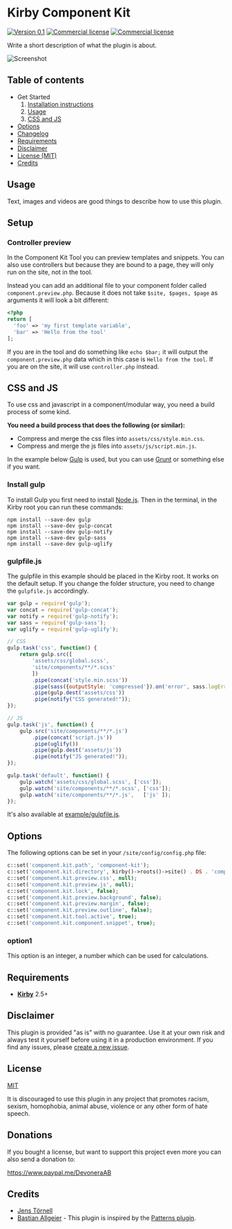# Kirby Component Kit

[![Version 0.1](https://img.shields.io/badge/version-0.1-blue.svg)](https://github.com/jenstornell/field-engineer/blob/master/docs/changelog.md) [![Commercial license](https://img.shields.io/badge/license-commercial-red.svg)](https://github.com/jenstornell/field-engineer/blob/master/docs/license.md) [![Commercial license](https://img.shields.io/badge/price-€15-yellow.svg)](https://github.com/jenstornell/field-engineer/blob/master/docs/license.md)

Write a short description of what the plugin is about.

![Screenshot](https://placehold.it/888x150?text=Screenshot)

## Table of contents

- Get Started
  1. [Installation instructions](docs/install.md)
  1. [Usage](#usage)
  1. [CSS and JS](#css-and-js)
- [Options](#options)
- [Changelog](docs/changelog.md)
- [Requirements](#requirements)
- [Disclaimer](#requirements)
- [License (MIT)](#requirements)
- [Credits](#requirements)

## Usage

Text, images and videos are good things to describe how to use this plugin.

## Setup

### Controller preview

In the Component Kit Tool you can preview templates and snippets. You can also use controllers but because they are bound to a page, they will only run on the site, not in the tool.

Instead you can add an additional file to your component folder called `component.preview.php`. Because it does not take `$site, $pages, $page` as arguments it will look a bit different:

```php
<?php
return [
  'foo' => 'my first template variable',
  'bar' => 'Hello from the tool'
];
```

If you are in the tool and do something like `echo $bar;` it will output the `component.preview.php` data which in this case is `Hello from the tool`. If you are on the site, it will use `controller.php` instead.

## CSS and JS

To use css and javascript in a component/modular way, you need a build process of some kind.

**You need a build process that does the following (or similar):**

- Compress and merge the css files into `assets/css/style.min.css`.
- Compress and merge the js files into `assets/js/script.min.js`.

In the example below [Gulp](https://gulpjs.com/) is used, but you can use [Grunt](https://gruntjs.com/) or something else if you want.

### Install gulp

To install Gulp you first need to install [Node.js](https://nodejs.org/en/). Then in the terminal, in the Kirby root you can run these commands:

```text
npm install --save-dev gulp
npm install --save-dev gulp-concat
npm install --save-dev gulp-notify
npm install --save-dev gulp-sass
npm install --save-dev gulp-uglify
```

### gulpfile.js

The gulpfile in this example should be placed in the Kirby root. It works on the default setup. If you change the folder structure, you need to change the `gulpfile.js` accordingly.

```js
var gulp = require('gulp');
var concat = require('gulp-concat');
var notify = require('gulp-notify');
var sass = require('gulp-sass');
var uglify = require('gulp-uglify');

// CSS
gulp.task('css', function() {
    return gulp.src([
        'assets/css/global.scss',
        'site/components/**/*.scss'
        ])
        .pipe(concat('style.min.scss'))
        .pipe(sass({outputStyle: 'compressed'}).on('error', sass.logError))
        .pipe(gulp.dest('assets/css'))
        .pipe(notify("CSS generated!"));
});

// JS
gulp.task('js', function() {
    gulp.src('site/components/**/*.js')
        .pipe(concat('script.js'))
        .pipe(uglify())
        .pipe(gulp.dest('assets/js'))
        .pipe(notify("JS generated!"));
});

gulp.task('default', function() {
    gulp.watch('assets/css/global.scss', ['css']);
    gulp.watch('site/components/**/*.scss', ['css']);
    gulp.watch('site/components/**/*.js',   ['js' ]);
});
```

It's also available at [example/gulpfile.js](example/gulpfile.js).

## Options

The following options can be set in your `/site/config/config.php` file:

```php
c::set('component.kit.path', 'component-kit');
c::set('component.kit.directory', kirby()->roots()->site() . DS . 'components');
c::set('component.kit.preview.css', null);
c::set('component.kit.preview.js', null);
c::set('component.kit.lock', false);
c::set('component.kit.preview.background', false);
c::set('component.kit.preview.margin', false);
c::set('component.kit.preview.outline', false);
c::set('component.kit.tool.active', true);
c::set('component.kit.component.snippet', true);
```

### option1

This option is an integer, a number which can be used for calculations.

## Requirements

- [**Kirby**](https://getkirby.com/) 2.5+

## Disclaimer

This plugin is provided "as is" with no guarantee. Use it at your own risk and always test it yourself before using it in a production environment. If you find any issues, please [create a new issue](https://github.com/jenstornell/kirby-component-kit/issues/new).

## License

[MIT](https://opensource.org/licenses/MIT)

It is discouraged to use this plugin in any project that promotes racism, sexism, homophobia, animal abuse, violence or any other form of hate speech.

## Donations

If you bought a license, but want to support this project even more you can also send a donation to:

https://www.paypal.me/DevoneraAB

## Credits

- [Jens Törnell](https://github.com/jenstornell)
- [Bastian Allgeier](https://github.com/bastianallgeier) - This plugin is inspired by the [Patterns plugin](https://github.com/getkirby-plugins/patterns-plugin).